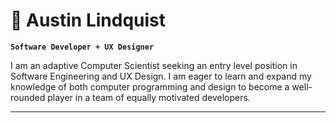 # 🥭 Austin Lindquist

**`Software Developer + UX Designer`**

I am an adaptive Computer Scientist seeking an entry level position in Software Engineering and UX Design. I am eager to learn and expand my knowledge of both computer programming and design to become a well-rounded player in a team of equally motivated developers.

---

<!--
**A-Lindquist/A-Lindquist** is a ✨ _special_ ✨ repository because its `README.md` (this file) appears on your GitHub profile.

Here are some ideas to get you started:

- 🔭 I’m currently working on ...
- 🌱 I’m currently learning ...
- 👯 I’m looking to collaborate on ...
- 🤔 I’m looking for help with ...
- 💬 Ask me about ...
- 📫 How to reach me: ...
- 😄 Pronouns: ...
- ⚡ Fun fact: ...
-->
